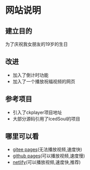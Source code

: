 # 网站说明
## 建立目的
为了庆祝我女朋友的19岁的生日
## 改进
* 加入了倒计时功能
* 加入了一个播放祝福视频的网页
## 参考项目
* 引入了ckplayer<a herf="https://gitee.com/niandeng/ckplayer">项目地址</a>
* 大部分源码引用了IcedSoul的<a herf="https://hub.fastgit.xyz/IcedSoul/tiny-heart">项目</a>
## 哪里可以看
* [gitee pages](shen_yuyang.gitee.io/happy-birthday)(无法播放视频,速度快)
* [github pages](laysonshen.github.io/Happy-birthday)(可以播放视频,速度慢)
* [netlify](happybirthdaymisstian.netlify.app)(可以播放视频,速度快,推荐)